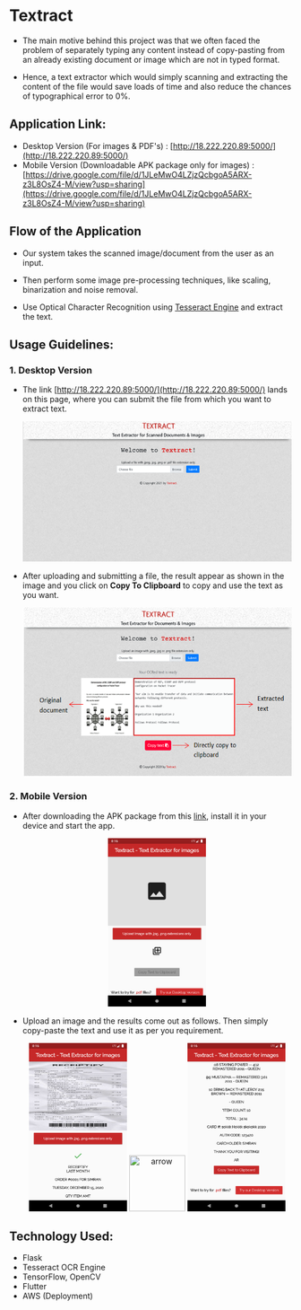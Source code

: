 # Textract

* The main motive behind this project was that we often faced the problem of separately typing any content instead of copy-pasting from an already existing document or image which are not in typed format.

* Hence, a text extractor which would simply scanning and extracting the content of the file would save loads of time and also reduce the chances of typographical error to 0%.

## Application Link:

* Desktop Version (For images & PDF's) : [http://18.222.220.89:5000/](http://18.222.220.89:5000/)
* Mobile Version (Downloadable APK package only for images) : [https://drive.google.com/file/d/1JLeMwO4LZjzQcbgoA5ARX-z3L8OsZ4-M/view?usp=sharing](https://drive.google.com/file/d/1JLeMwO4LZjzQcbgoA5ARX-z3L8OsZ4-M/view?usp=sharing)

## Flow of the Application

* Our system takes the scanned image/document from the user as an input.

* Then perform some image pre-processing techniques, like scaling, binarization and noise removal.

* Use Optical Character Recognition using [Tesseract Engine](https://github.com/tesseract-ocr/tesseract) and extract the text.


## Usage Guidelines:

### 1. Desktop Version

* The link [http://18.222.220.89:5000/](http://18.222.220.89:5000/) lands on this page, where you can submit the file from which you want to extract text.
  <p>
    <img src="https://github.com/simranbiswas/Textract/blob/main/images/intro.PNG" width="500" height="250" title="intro">
  </p>
  
* After uploading and submitting a file, the result appear as shown in the image and you click on **Copy To Clipboard** to copy and use the text as you want. 
  <p>
    <img src="https://github.com/simranbiswas/Textract/blob/main/images/Capture.PNG" width="500" height="300" title="capt">
  </p>
  
  
### 2. Mobile Version

* After downloading the APK package from this [link](https://drive.google.com/file/d/1JLeMwO4LZjzQcbgoA5ARX-z3L8OsZ4-M/view?usp=sharing), install it in your device and start the app.
  <p align="center">
    <img src="https://github.com/simranbiswas/Textract/blob/main/images/app.png" width="175" height="300" title="app">
  </p>
  
* Upload an image and the results come out as follows. Then simply copy-paste the text and use it as per you requirement.
  <p align="center">
    <img src="https://github.com/simranbiswas/Textract/blob/main/images/result.png" width="175" height="300" title="result">   
    <img src="http://www.pngall.com/wp-content/uploads/2016/07/Arrow-Free-Download-PNG.png" width="100" height="100" title="arrow">   
     <img src="https://github.com/simranbiswas/Textract/blob/main/images/cc.png" width="175" height="300" title="cc">
  </p>
  
  
## Technology Used:

* Flask
* Tesseract OCR Engine
* TensorFlow, OpenCV
* Flutter
* AWS (Deployment)



  
  
